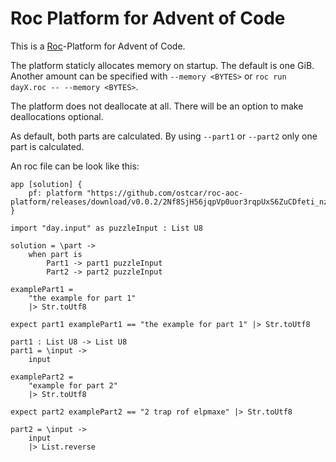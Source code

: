 # Roc Platform for Advent of Code

This is a [Roc](https://www.roc-lang.org/)-Platform for Advent of Code.

The platform staticly allocates memory on startup. The default is one GiB.
Another amount can be specified with `--memory <BYTES>` or `roc run dayX.roc --
--memory <BYTES>`.

The platform does not deallocate at all. There will be an option to make
deallocations optional.

As default, both parts are calculated. By using `--part1` or `--part2` only one
part is calculated.

An roc file can be look like this:

```roc
app [solution] {
    pf: platform "https://github.com/ostcar/roc-aoc-platform/releases/download/v0.0.2/2Nf8SjH56jqpVp0uor3rqpUxS6ZuCDfeti_nzMn3_T4.tar.br",
}

import "day.input" as puzzleInput : List U8

solution = \part ->
    when part is
        Part1 -> part1 puzzleInput
        Part2 -> part2 puzzleInput

examplePart1 =
    "the example for part 1"
    |> Str.toUtf8

expect part1 examplePart1 == "the example for part 1" |> Str.toUtf8

part1 : List U8 -> List U8
part1 = \input ->
    input

examplePart2 =
    "example for part 2"
    |> Str.toUtf8

expect part2 examplePart2 == "2 trap rof elpmaxe" |> Str.toUtf8

part2 = \input ->
    input
    |> List.reverse
```
